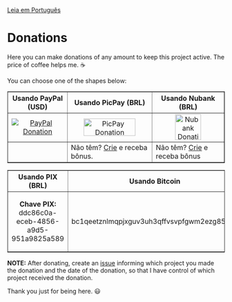 [Leia em Português](https://github.com/williamcanin/donations/blob/master/README-ptbr.md)

# Donations

Here you can make donations of any amount to keep this project active. The price of coffee helps me. :coffee:

You can choose one of the shapes below:

<div class="donation">
<table border="1">
  <thead>
    <tr>
      <th>Usando PayPal (USD)</th>
      <th>Usando PicPay (BRL)</th>
      <th>Usando Nubank (BRL)</th>
    </tr>
  </thead>
  <tbody>
    <tr>
      <td align="center">
        <a href="https://www.paypal.com/cgi-bin/webscr?cmd=_s-xclick&hosted_button_id=YBK2HEEYG8V5W&source" target="_blank">
          <img src="https://raw.githubusercontent.com/williamcanin/donations/master/svg/banks/paypal.svg" alt="PayPal Donation"
        </a>
      </td>
      <td align="center">
        <a href="https://app.picpay.com/user/williamcanin" target="_blank">
          <img width="120" height="40" src="https://raw.githubusercontent.com/williamcanin/donations/master/svg/banks/picpay.svg" alt="PicPay Donation">
       </a>
     </td>
     <td align="center">
        <a href="https://nubank.com.br/pagar/4hzmr/HNn2g3w1TI" target="_blank">
          <img width="auto" height="60" src="https://raw.githubusercontent.com/williamcanin/donations/master/svg/banks/nubank.svg" alt="Nubank Donation">
       </a>
     </td>
    <tr>
      <td></td>
      <td>Não têm? <a href="https://www.picpay.com/convite?PF4BCW" target="_blank">Crie</a> e receba bônus.</td>
      <td>Não têm? <a href="https://nubank.com.br/indicacao/nu/?id=UOGZCLY2mWMAAAF5uWQb5A&msg=cb40c&utm_channel=social&utm_medium=referral&utm_source=mgm" target="_blank">Crie</a> e receba bônus</td>
    </tr>
   </tr>
  </tbody>
</table>
</div>



<div class="donation">
<table border="1">
  <thead>
    <tr>
      <th>Usando PIX (BRL)</th>
      <th>Usando Bitcoin</th>
    </tr>
  </thead>
  <tbody>
    <tr>
      <td>
        <p align="center"> <strong>Chave PIX:</strong><br/> ddc86c0a-eceb-4856-a9d5-951a9825a589</p>
     </td>
     <td>
        <p align="center"> bc1qeetznlmqpjxguv3uh3qffvsvpfgwm2ezg85mgt</p>
     </td>
   </tr>
  </tbody>
</table>
</div>

**NOTE:** After donating, create an [issue](https://github.com/williamcanin/donations/issues) informing which project you made the donation and the date of the donation, so that I have control of which project received the donation.

Thank you just for being here. :smiley:

